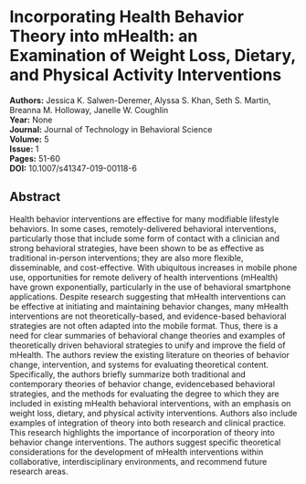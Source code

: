 # Incorporating Health Behavior Theory into mHealth: an Examination of Weight Loss, Dietary, and Physical Activity Interventions

**Authors:** Jessica K. Salwen-Deremer, Alyssa S. Khan, Seth S. Martin, Breanna M. Holloway, Janelle W. Coughlin  
**Year:** None  
**Journal:** Journal of Technology in Behavioral Science  
**Volume:** 5  
**Issue:** 1  
**Pages:** 51-60  
**DOI:** 10.1007/s41347-019-00118-6  

## Abstract
Health behavior interventions are effective for many modifiable lifestyle behaviors. In some cases, remotely-delivered behavioral interventions, particularly those that include some form of contact with a clinician and strong behavioral strategies, have been shown to be as effective as traditional in-person interventions; they are also more flexible, disseminable, and cost-effective. With ubiquitous increases in mobile phone use, opportunities for remote delivery of health interventions (mHealth) have grown exponentially, particularly in the use of behavioral smartphone applications. Despite research suggesting that mHealth interventions can be effective at initiating and maintaining behavior changes, many mHealth interventions are not theoretically-based, and evidence-based behavioral strategies are not often adapted into the mobile format. Thus, there is a need for clear summaries of behavioral change theories and examples of theoretically driven behavioral strategies to unify and improve the field of mHealth. The authors review the existing literature on theories of behavior change, intervention, and systems for evaluating theoretical content. Specifically, the authors briefly summarize both traditional and contemporary theories of behavior change, evidencebased behavioral strategies, and the methods for evaluating the degree to which they are included in existing mHealth behavioral interventions, with an emphasis on weight loss, dietary, and physical activity interventions. Authors also include examples of integration of theory into both research and clinical practice. This research highlights the importance of incorporation of theory into behavior change interventions. The authors suggest specific theoretical considerations for the development of mHealth interventions within collaborative, interdisciplinary environments, and recommend future research areas.

